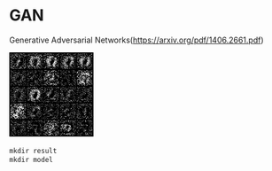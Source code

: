 # GAN

Generative Adversarial Networks(https://arxiv.org/pdf/1406.2661.pdf)
  
![alt text](./result/gen_67_0.png)  

~~~ 
mkdir result
mkdir model
